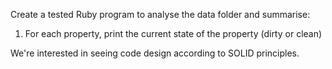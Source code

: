 Create a tested Ruby program to analyse the data folder and summarise:

1. For each property, print the current state of the property (dirty or clean)

We're interested in seeing code design according to SOLID principles.
